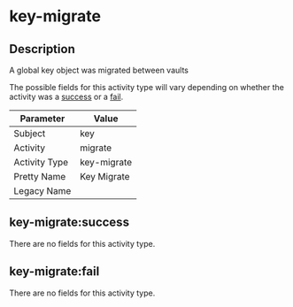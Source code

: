 key-migrate
===========

Description
-----------
A global key object was migrated between vaults

The possible fields for this activity type will vary depending on whether the activity was a [success](#key-migratesuccess) or a [fail](#key-migratefail).

| Parameter     | Value       |
| ------------- | ----------- |
| Subject       | key         |
| Activity      | migrate     |
| Activity Type | key-migrate |
| Pretty Name   | Key Migrate |
| Legacy Name   |             |

key-migrate:success
-------------------

There are no fields for this activity type.


key-migrate:fail
----------------

There are no fields for this activity type.
